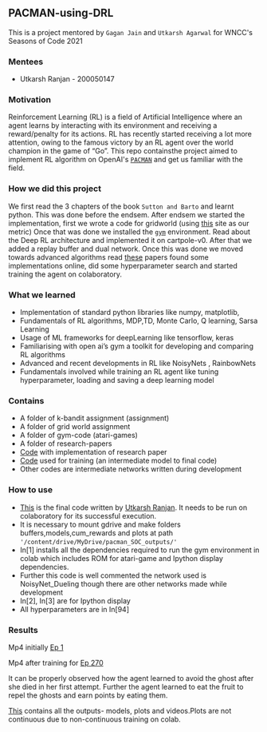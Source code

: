 ## PACMAN-using-DRL
This is a project mentored by `Gagan Jain` and `Utkarsh Agarwal` for WNCC's Seasons of Code 2021

### Mentees
* Utkarsh Ranjan - 200050147
<!-- <insert-your-details> -->

### Motivation
Reinforcement Learning (RL) is a field of Artificial Intelligence where an agent learns by interacting with its environment and receiving a reward/penalty for its actions. RL has recently started receiving a lot more attention, owing to the famous victory by an RL agent over the world champion in the game of “Go”. This repo containsthe project aimed to implement RL algorithm on OpenAI's [`PACMAN`](https://gym.openai.com/envs/MsPacman-v0/) and get us familiar with the field.

### How we did this project
We first read the 3 chapters of the book `Sutton and Barto` and learnt python. This was done before the endsem. After endsem we started the implementation, first we wrote a code for gridworld (using [this](https://cs.stanford.edu/people/karpathy/reinforcejs/gridworld_td.html/) site as our metric) 
Once that was done we installed the [`gym`](https://gym.openai.com/) environment. Read about the  Deep RL architecture and implemented it on cartpole-v0. After that we added a replay buffer and dual network. 
Once this was done we moved towards advanced algorithms read [these](https://github.com/TheSmilingSky/PACMAN-using-DRL/tree/main/research-papers) papers found some implementations online, did some hyperparameter search and started training the agent on colaboratory.

### What we learned
* Implementation of standard python libraries like numpy, matplotlib, 
* Fundamentals of RL algorithms, MDP,TD, Monte Carlo, Q learning, Sarsa Learning
* Usage of ML frameworks for deepLearning like tensorflow, keras
* Familiarising with open ai’s gym a toolkit for developing and comparing RL algorithms
* Advanced and recent developments in RL like NoisyNets , RainbowNets
* Fundamentals involved while training an RL agent like tuning hyperparameter, loading and saving a deep learning model

### Contains
* A folder of k-bandit assignment (assignment)
* A folder of grid world assignment
* A folder of gym-code (atari-games)
* A folder of research-papers 
* [Code](https://github.com/TheSmilingSky/PACMAN-using-DRL/blob/main/pacman_NoisyNet_n_step_PDD_DQN.ipynb) with implementation of research paper
* [Code](https://github.com/TheSmilingSky/PACMAN-using-DRL/blob/main/pacman_NoisyNet_n_step_PDD_DQN.ipynb) used for training (an intermediate model to final code)
* Other codes are intermediate networks written during development

### How to use
* [This](https://github.com/TheSmilingSky/PACMAN-using-DRL/blob/main/pacman_NoisyNet_n_step_PDD_DQN.ipynb) is the final code written by [Utkarsh Ranjan](https://github.com/geekyuttu). It needs to be run on colaboratory for its successful execution.      
* It is necessary to mount gdrive and make folders buffers,models,cum_rewards and plots at path `'/content/drive/MyDrive/pacman_SOC_outputs/'`
* In[1] installs all the dependencies required to run the gym environment in colab which includes ROM for atari-game and Ipython display dependencies.
* Further this code is well commented the network used is NoisyNet_Dueling though there are other networks made while development
* In[2], In[3] are for Ipython display
* All hyperparameters are in In[94]

<!-- * [this](https://github.com/TheSmilingSky/PACMAN-using-DRL/blob/main/cart-pole.ipynb) code is written by [<insert name>](https://github.com/TheSmilingSky/PACMAN-using-DRL/blob/main/cart-pole.ipynb)
  <insert-description>

* [this](https://github.com/TheSmilingSky/PACMAN-using-DRL/blob/main/pacman_dqn.ipynb) code is written by [<insert name>](<insert handle>)
    <insert-description> -->
      
### Results
Mp4 initially [Ep 1](https://drive.google.com/file/d/1jtVG4gNwlWYwmyd5j6CoE_dnyFER7z3a/view?usp=sharing/)

Mp4 after training for [Ep 270](https://drive.google.com/file/d/1Ixl9qIoHsLYO3sbWxY4Jnf3jFbG-NcU6/view?usp=sharing/)

It can be properly observed how the agent learned to avoid the ghost after she died in her first attempt. Further the agent learned to eat the fruit to repel the ghosts and earn points by eating them.
      
[This](https://github.com/TheSmilingSky/PACMAN-using-DRL/tree/main/output-pacman/e-decay_DDQN) contains all the outputs- models, plots and videos.Plots are not continuous due to non-continuous training on colab.



